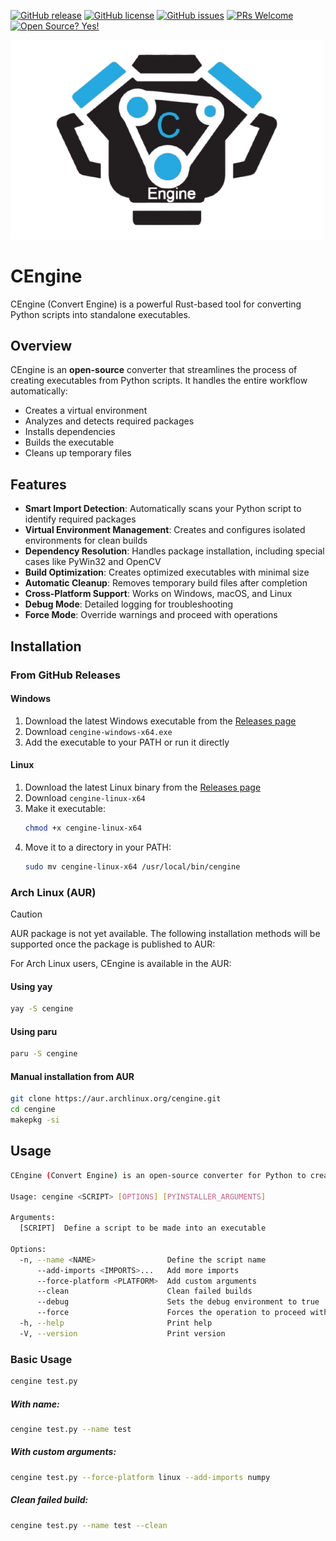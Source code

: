 [![GitHub release](https://img.shields.io/github/release/Da4ndo/CEngine)](https://gitHub.com/Da4ndo/CEngine/releases/)
[![GitHub license](https://img.shields.io/github/license/Da4ndo/CEngine)](https://github.com/Da4ndo/CEngine/blob/master/LICENSE)
[![GitHub issues](https://img.shields.io/github/issues/Da4ndo/CEngine)](https://GitHub.com/Da4ndo/CEngine/issues/)
[![PRs Welcome](https://img.shields.io/badge/PRs-welcome-brightgreen.svg?style=flat-square)](http://makeapullrequest.com)
[![Open Source? Yes!](https://badgen.net/badge/Open%20Source%20%3F/Yes%21/blue?icon=github)](https://github.com/Da4ndo/CEngine)

<img src="./images/cengine.png" alt="CEngine Logo" width="500" height="auto">

# CEngine

CEngine (Convert Engine) is a powerful Rust-based tool for converting Python scripts into standalone executables.

## Overview

CEngine is an **open-source** converter that streamlines the process of creating executables from Python scripts. It handles the entire workflow automatically:

- Creates a virtual environment
- Analyzes and detects required packages
- Installs dependencies
- Builds the executable
- Cleans up temporary files

## Features

- **Smart Import Detection**: Automatically scans your Python script to identify required packages
- **Virtual Environment Management**: Creates and configures isolated environments for clean builds
- **Dependency Resolution**: Handles package installation, including special cases like PyWin32 and OpenCV
- **Build Optimization**: Creates optimized executables with minimal size
- **Automatic Cleanup**: Removes temporary build files after completion
- **Cross-Platform Support**: Works on Windows, macOS, and Linux
- **Debug Mode**: Detailed logging for troubleshooting
- **Force Mode**: Override warnings and proceed with operations

## Installation

### From GitHub Releases

#### Windows
1. Download the latest Windows executable from the [Releases page](https://github.com/Da4ndo/CEngine/releases)
2. Download `cengine-windows-x64.exe`
3. Add the executable to your PATH or run it directly

#### Linux
1. Download the latest Linux binary from the [Releases page](https://github.com/Da4ndo/CEngine/releases)
2. Download `cengine-linux-x64`
3. Make it executable:
   ```bash
   chmod +x cengine-linux-x64
   ```
4. Move it to a directory in your PATH:
   ```bash
   sudo mv cengine-linux-x64 /usr/local/bin/cengine
   ```

### Arch Linux (AUR)

> [!CAUTION]
> AUR package is not yet available. The following installation methods will be supported once the package is published to AUR:

For Arch Linux users, CEngine is available in the AUR:

#### Using yay
```bash
yay -S cengine
```

#### Using paru
```bash
paru -S cengine
```

#### Manual installation from AUR
```bash
git clone https://aur.archlinux.org/cengine.git
cd cengine
makepkg -si
```

## Usage

```bash
CEngine (Convert Engine) is an open-source converter for Python to create exe from py files.

Usage: cengine <SCRIPT> [OPTIONS] [PYINSTALLER_ARGUMENTS]

Arguments:
  [SCRIPT]  Define a script to be made into an executable

Options:
  -n, --name <NAME>                Define the script name
      --add-imports <IMPORTS>...   Add more imports
      --force-platform <PLATFORM>  Add custom arguments
      --clean                      Clean failed builds
      --debug                      Sets the debug environment to true
      --force                      Forces the operation to proceed with all warnings and skippings
  -h, --help                       Print help
  -V, --version                    Print version
```

### Basic Usage

```bash
cengine test.py
```

##### With name:
```bash
cengine test.py --name test
```

##### With custom arguments:
```bash
cengine test.py --force-platform linux --add-imports numpy
```

##### Clean failed build:
```bash
cengine test.py --name test --clean
```






